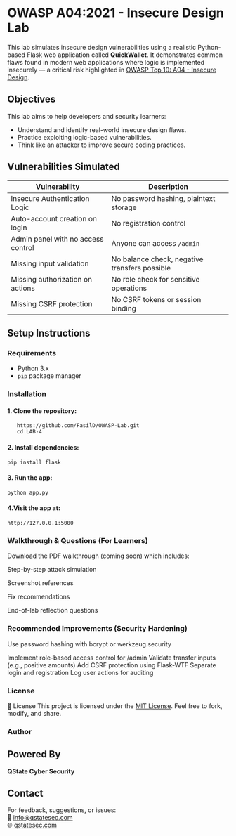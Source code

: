 # OWASP A04:2021 - Insecure Design Lab

This lab simulates insecure design vulnerabilities using a realistic Python-based Flask web application called **QuickWallet**. It demonstrates common flaws found in modern web applications where logic is implemented insecurely — a critical risk highlighted in [OWASP Top 10: A04 - Insecure Design](https://owasp.org/Top10/A04_2021-Insecure_Design/).
##  Objectives

This lab aims to help developers and security learners:

- Understand and identify real-world insecure design flaws.
- Practice exploiting logic-based vulnerabilities.
- Think like an attacker to improve secure coding practices.

##  Vulnerabilities Simulated

| Vulnerability                         | Description |
|-------------------------------------|-------------|
|  Insecure Authentication Logic      | No password hashing, plaintext storage |
|  Auto-account creation on login     | No registration control |
|  Admin panel with no access control | Anyone can access `/admin` |
|  Missing input validation           | No balance check, negative transfers possible |
|  Missing authorization on actions   | No role check for sensitive operations |
|  Missing CSRF protection            | No CSRF tokens or session binding |

##  Setup Instructions

###  Requirements

- Python 3.x
- `pip` package manager

###  Installation

#### 1. Clone the repository:

```
   https://github.com/FasilD/OWASP-Lab.git
   cd LAB-4
```
#### 2. Install dependencies:

```
pip install flask
```
#### 3. Run the app:

```
python app.py
```
#### 4.Visit the app at:
```
http://127.0.0.1:5000
```

### Walkthrough & Questions (For Learners)
Download the PDF walkthrough (coming soon) which includes:

Step-by-step attack simulation

Screenshot references

Fix recommendations

End-of-lab reflection questions
### Recommended Improvements (Security Hardening)
Use password hashing with bcrypt or werkzeug.security

Implement role-based access control for /admin
Validate transfer inputs (e.g., positive amounts)
Add CSRF protection using Flask-WTF
Separate login and registration
Log user actions for auditing

### License
📄 License This project is licensed under the [MIT License](https://github.com/FasilD/OWASP-Lab/blob/main/LICENSE).
Feel free to fork, modify, and share.

### Author
## Powered By

**QState Cyber Security**  

## Contact
For feedback, suggestions, or issues:  
📧 info@qstatesec.com  
🌐 [qstatesec.com](https://qstatesec.com)